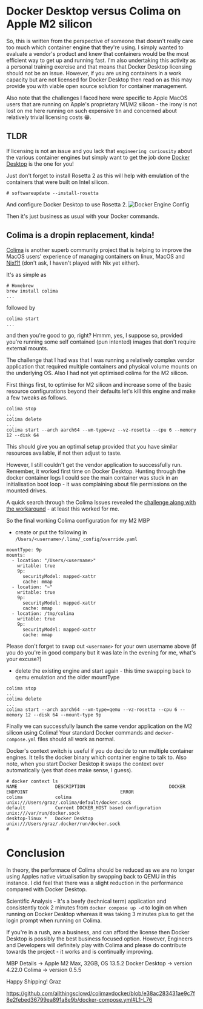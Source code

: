 # Docker Desktop versus Colima on Apple M2 silicon

So, this is written from the perspective of someone that doesn't really care too much which container engine that they're using. I simply wanted to evaluate a vendor's product and knew that containers would be the most efficient way to get up and running fast. I'm also undertaking this activity as a personal training exercise and that means that Docker Desktop licensing should not be an issue. However, if you are using containers in a work capacity but are not licensed for Docker Desktop then read on as this may provide you with viable open source solution for container management.

Also note that the challenges I faced here were specific to Apple MacOS users that are running on Apple's proprietary M1/M2 silicon - the irony is not lost on me here running on such expensive tin and concerned about relatively trivial licensing costs 😁.

## TLDR

If licensing is not an issue and you lack that `engineering curiousity` about the various container engines but simply want to get the job done [Docker Desktop](https://docs.docker.com/desktop/install/mac-install/) is the one for you!

Just don't forget to install Rosetta 2 as this will help with emulation of the containers that were built on Intel silicon.

``` shell
# softwareupdate --install-rosetta
```

And configure Docker Desktop to use Rosetta 2.
![Docker Engine Config](https://github.com/allthingsclowd/colimavdocker/assets/9472095/a4977577-15e4-4997-8680-d2d51e112355)

Then it's just business as usual with your Docker commands.

## Colima is a dropin replacement, kinda!
[Colima](https://github.com/abiosoft/colima) is another superb community project that is helping to improve the MacOS users' experience of managing containers on linux, MacOS and [Nix!?!](https://en.wikipedia.org/wiki/NixOS) (don't ask, I haven't played with Nix yet either).

It's as simple as
``` shell
# Homebrew
brew install colima
...
```
followed by
``` shell
colima start
...
```
and then you're good to go, right? Hmmm, yes, I suppose so, provided you're running some self contained (pun intented) images that don't require external mounts.

The challenge that I had was that I was running a relatively complex vendor application that required multiple containers and physical volume mounts on the underlying OS.
Also I had not yet optimised colima for the M2 silicon.

First things first, to optimise for M2 silicon and increase some of the basic resource configurations beyond their defaults let's kill this engine and make a few tweaks as follows.

``` shell
colima stop
...
colima delete
...
colima start --arch aarch64 --vm-type=vz --vz-rosetta --cpu 6 --memory 12 --disk 64
```
This should give you an optimal setup provided that you have similar resources available, if not then adjust to taste.

However, I still couldn't get the vendor application to successfully run. Remember, it worked first time on Docker Desktop.
Hunting through the docker container logs I could see the main container was stuck in an initialisation boot loop - it was complaining about file permissions on the mounted drives.

A quick search through the Colima Issues revealed the [challenge along with the workaround](https://github.com/abiosoft/colima/issues/83#issuecomment-1339269542) - at least this worked for me.

So the final working Colima configuration for my M2 MBP

- create or put the following in `/Users/<username>/.lima/_config/override.yaml`
``` shell
mountType: 9p
mounts:
  - location: "/Users/<username>"
    writable: true
    9p:
      securityModel: mapped-xattr
      cache: mmap
  - location: "~"
    writable: true
    9p:
      securityModel: mapped-xattr
      cache: mmap
  - location: /tmp/colima
    writable: true
    9p:
      securityModel: mapped-xattr
      cache: mmap
```
Please don't forget to swap out `<username>` for your own username above (if you do you're in good company but it was late in the evening for me, what's your excuse?)
- delete the existing engine and start again - this time swapping back to qemu emulation and the older mountType
``` shell
colima stop
...
colima delete
...
colima start --arch aarch64 --vm-type=qemu --vz-rosetta --cpu 6 --memory 12 --disk 64 --mount-type 9p
```
Finally we can successfully launch the same vendor application on the M2 silicon using Colima! Your standard Docker commands and `docker-compose.yml` files should all work as normal.

Docker's context switch is useful if you do decide to run multiple container engines. It tells the docker binary which container engine to talk to. Also note, when you start Docker Desktop it swaps the context over automatically (yes that does make sense, I guess).

``` shell
# docker context ls
NAME              DESCRIPTION                               DOCKER ENDPOINT                                  ERROR
colima            colima                                    unix:///Users/graz/.colima/default/docker.sock   
default           Current DOCKER_HOST based configuration   unix:///var/run/docker.sock                      
desktop-linux *   Docker Desktop                            unix:///Users/graz/.docker/run/docker.sock
#
```

# Conclusion
In theory, the performace of Colima should be reduced as we are no longer using Apples native virtualisation by swapping back to QEMU in this instance.
I did feel that there was a slight reduction in the performance compared with Docker Desktop. 

Scientific Analysis - It's a beefy (technical term) application and consistently took 2 minutes from `docker compose up -d` to login on when running on Docker Desktop whereas it was taking 3 minutes plus to get the login prompt when running on Colima.

If you're in a rush, are a business, and can afford the license then Docker Desktop is possibly the best business focused option.
However, Engineers and Developers will definitely play with Colima and please do contribute towards the project - it works and is continually improving.

MBP Details -> Apple M2 Max, 32GB, OS 13.5.2
Docker Desktop -> version 4.22.0
Colima -> version 0.5.5

Happy Shipping!
Graz

https://github.com/allthingsclowd/colimavdocker/blob/e38ac283431ae9c7f8e2febed36799ea891a8e9b/docker-compose.yml#L1-L76



